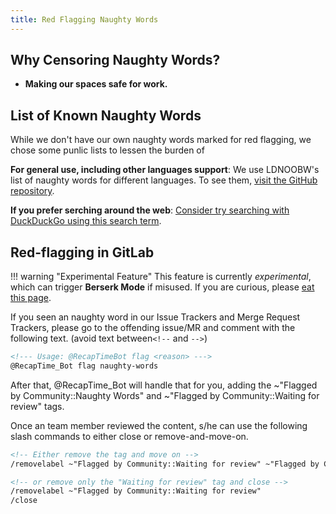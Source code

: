 ```yaml
---
title: Red Flagging Naughty Words
---
```


## Why Censoring Naughty Words?
* **Making our spaces safe for work.**

## List of Known Naughty Words
While we don't have our own naughty words marked for red flagging, we chose some punlic lists to lessen the burden of

**For general use, including other languages support**: We use LDNOOBW's list of naughty words for different languages. To see them, [visit the GitHub repository](https://www.freewebheaders.com/full-list-of-bad-words-banned-by-google/).

**If you prefer serching around the web**: [Consider try searching with DuckDuckGo using this search term](https://duckduckgo.com/?q=list+of+censored+word).

## Red-flagging in GitLab
!!! warning "Experimental Feature"
    This feature is currently *experimental*, which can trigger **Berserk Mode** if misused.
    If you are curious, please [eat this page].

If you seen an naughty word in our Issue Trackers and Merge Request Trackers, please go to the offending issue/MR and comment with the following text. (avoid text between`<!--` and `-->`)
```md
<!--- Usage: @RecapTimeBot flag <reason> --->
@RecapTime_Bot flag naughty-words
```
After that, @RecapTime_Bot will handle that for you, adding the ~"Flagged by Community::Naughty Words" and ~"Flagged by Community::Waiting for review" tags.

Once an team member reviewed the content, s/he can use the following slash commands to either close or remove-and-move-on.
```md
<!-- Either remove the tag and move on -->
/removelabel ~"Flagged by Community::Waiting for review" ~"Flagged by Community::Naughty Words"

<!-- or remove only the "Waiting for review" tag and close -->
/removelabel ~"Flagged by Community::Waiting for review"
/close
```

[eat this page]: devops/faq/berserk-mode
